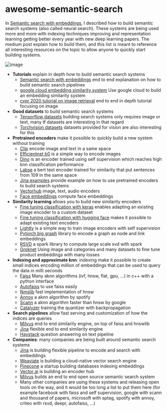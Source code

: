 # awesome-semantic-search

In [Semantic search with embeddings](https://rom1504.medium.com/semantic-search-with-embeddings-index-anything-8fb18556443c), I described how to build semantic search systems (also called neural search). These systems are being used more and more with indexing techniques improving and representation learning getting better every year with new deep learning papers. The medium post explain how to build them, and this list is meant to reference all interesting resources on the topic to allow anyone to quickly start building systems.

![image](https://user-images.githubusercontent.com/2346494/118412784-38db9480-b69c-11eb-9cf7-d159da16434a.png)


*   **Tutorials** explain in depth how to build semantic search systems
    *   [Semantic search with embeddings](https://rom1504.medium.com/semantic-search-with-embeddings-index-anything-8fb18556443c#ef3f) end to end explanation on how to build semantic search pipelines
    *   [google cloud embedding similarity system](https://cloud.google.com/solutions/machine-learning/building-real-time-embeddings-similarity-matching-system)  Use google cloud to build an embedding similarity system
    *   [cvpr 2020 tutorial on image retrieval](https://matsui528.github.io/cvpr2020_tutorial_retrieval/) end to end in depth tutorial focusing on image
*   **Good datasets** to build semantic search systems
    *   [Tensorflow datasets](https://www.tensorflow.org/datasets/catalog/overview) building search systems only requires image or text, many tf datasets are interesting in that regard
    *   [Torchvision datasets](https://pytorch.org/vision/stable/datasets.html) datasets provided for vision are also interesting for this
*   **Pretrained encoders** make it possible to quickly build a new system without training
    *   [Clip](https://github.com/openai/CLIP) encode image and text in a same space
    *   [Efficientnet b0](https://github.com/qubvel/efficientnet) is a simple way to encode images
    *   [Dino](https://github.com/facebookresearch/dino) is an encoder trained using self supervision which reaches high knn classification performance
    *   [Labse](https://tfhub.dev/google/LaBSE/2) a bert text encoder trained for similarity that put sentences from 109 in the same space
    *   [Jina examples](https://github.com/jina-ai/examples) provide example on how to use pretrained encoders to build search systems 
    *   [Vectorhub](https://github.com/vector-ai/vectorhub) image, text, audio encoders
    *   [Face embeddings](https://github.com/ageitgey/face_recognition) compute face embeddings
*   **Similarity learning** allows you to build new similarity encoders
    *   [Fine tuning classification with keras](https://keras.io/guides/transfer_learning/) enables adapting an existing image encoder to a custom dataset
    *   [Fine tuning classification with hugging face](https://huggingface.co/transformers/training.html) makes it possible to adapt existing text encoders
    *   [Lightly](https://github.com/lightly-ai/lightly) is a simple way to train image encoders with self supervision
    *   [Pytorch big graph](https://github.com/facebookresearch/PyTorch-BigGraph) library to encode a graph as node and link embeddings
    *   [RSVD](https://github.com/criteo/Spark-RSVD) a spark library to compute large scale svd with spark
    *   [Groknet](https://ai.facebook.com/blog/powered-by-ai-advancing-product-understanding-and-building-new-shopping-experiences/) Using image and categories and many datasets to fine tune product embeddings with many losses
*   **Indexing and approximate knn**: indexing make it possible to create small indices encoding million of embeddings that can be used to query the data in milli seconds
    *   [Faiss](https://github.com/facebookresearch/faiss) Many aknn algorithms (ivf, hnsw, flat, gpu, …) in c++ with a python interface
    *   [Autofaiss](https://github.com/criteo/autofaiss) to use faiss easily
    *   [Nmslib](https://github.com/nmslib/nmslib) fast implementation of hnsw
    *   [Annoy](https://github.com/spotify/annoy) a aknn algorithm by spotify
    *   [Scann](https://github.com/google-research/google-research/tree/master/scann) a aknn algorithm faster than hnsw by google
    *   [Catalyzer](https://arxiv.org/pdf/1806.03198.pdf) training the quantizer with backpropagation
*   **Search pipelines** allow fast serving and customization of how the indices are queries
    *   [Milvus](https://github.com/milvus-io/milvus) end to end similarity engine, on top of faiss and hnswlib
    *   [Jina](https://github.com/jina-ai/jina) flexible end to end similarity engine
    *   [Haystack](https://github.com/deepset-ai/haystack) question answering on text pipeline
*   **Companies**: many companies are being built around semantic search systems
    *   [Jina](https://jina.ai/) is building flexible pipeline to encode and search with embeddings
    *   [Weaviate](https://github.com/semi-technologies/weaviate) is building a cloud-native vector search engine
    *   [Pinecone](https://techcrunch.com/2021/01/27/pinecone-lands-10m-seed-for-purpose-built-machine-learning-database/?guccounter=1) a startup building databases indexing embeddings
    *   [Vector ai](https://hub.getvectorai.com/) is building an encoder hub
    *   [Milvus](https://milvus.io/) builds an end to end open source semantic search system
    *   Many other companies are using these systems and releasing open tools on the way, and it would be too long a list to put them here (for example facebook with faiss and self supervision, google with scann and thousand of papers, microsoft with sptag, spotify with annoy, criteo with rsvd, deepr, autofaiss, …)
